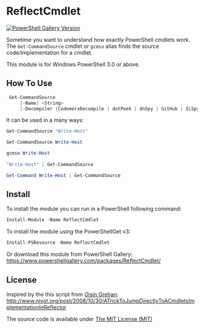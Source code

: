 # ReflectCmdlet

[![PowerShell Gallery Version](https://img.shields.io/powershellgallery/v/ReflectCmdlet)](https://www.powershellgallery.com/packages/ReflectCmdlet/)

Sometime you want to understand how exactly PowerShell cmdlets work.
The ```Get-CommandSource``` cmdlet or ```gcmso``` alias finds the source code/implementation for a cmdlet.

This module is for Windows PowerShell 3.0 or above.

## How To Use

``` PowerShell
 Get-CommandSource 
     [-Name] <String>
     [-Decompiler {CodemerxDecompile | dotPeek | dnSpy | GitHub | ILSpy | JustDecompile | Reflector}]
 ```

It can be used in a many ways:

``` PowerShell
Get-CommandSource "Write-Host"

Get-CommandSource Write-Host

gcmso Write-Host
 
"Write-Host" | Get-CommandSource

Get-Command Write-Host | Get-CommandSource
```

## Install

To install the module you can run in a PowerShell following command:

```PowerShell
Install-Module -Name ReflectCmdlet
```

To install the module using the PowerShellGet v3:

```powershell
Install-PSResource -Name ReflectCmdlet
```

Or download this module from PowerShell Gallery:
https://www.powershellgallery.com/packages/ReflectCmdlet/


## License

Inspired by the this script from [Oisin Grehan](https://github.com/oising):
http://www.nivot.org/post/2008/10/30/ATrickToJumpDirectlyToACmdletsImplementationInReflector

The source code is available under [The MIT License (MIT)](LICENSE)
